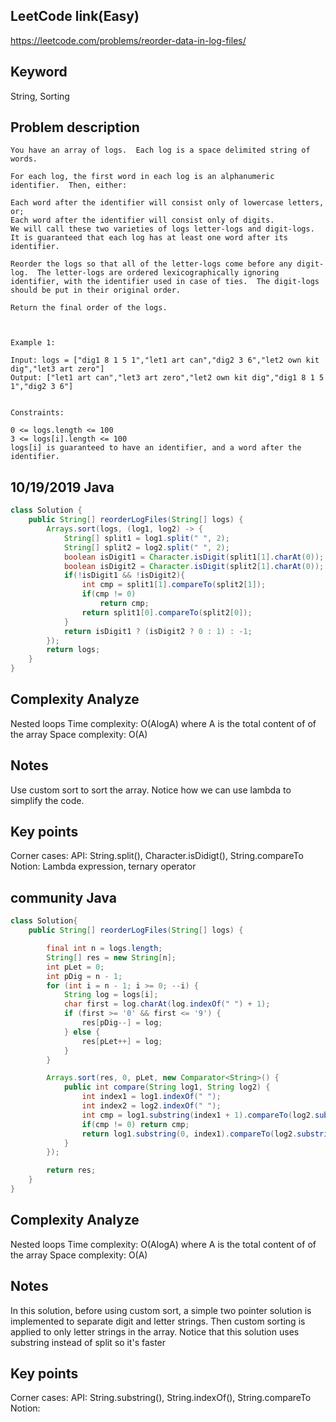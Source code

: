 ## LeetCode link(Easy)
https://leetcode.com/problems/reorder-data-in-log-files/

## Keyword
String, Sorting

## Problem description
```
You have an array of logs.  Each log is a space delimited string of words.

For each log, the first word in each log is an alphanumeric identifier.  Then, either:

Each word after the identifier will consist only of lowercase letters, or;
Each word after the identifier will consist only of digits.
We will call these two varieties of logs letter-logs and digit-logs.  It is guaranteed that each log has at least one word after its identifier.

Reorder the logs so that all of the letter-logs come before any digit-log.  The letter-logs are ordered lexicographically ignoring identifier, with the identifier used in case of ties.  The digit-logs should be put in their original order.

Return the final order of the logs.

 

Example 1:

Input: logs = ["dig1 8 1 5 1","let1 art can","dig2 3 6","let2 own kit dig","let3 art zero"]
Output: ["let1 art can","let3 art zero","let2 own kit dig","dig1 8 1 5 1","dig2 3 6"]
 

Constraints:

0 <= logs.length <= 100
3 <= logs[i].length <= 100
logs[i] is guaranteed to have an identifier, and a word after the identifier.
```

## 10/19/2019 Java

```java
class Solution {
    public String[] reorderLogFiles(String[] logs) {
        Arrays.sort(logs, (log1, log2) -> {
            String[] split1 = log1.split(" ", 2);
            String[] split2 = log2.split(" ", 2);
            boolean isDigit1 = Character.isDigit(split1[1].charAt(0));
            boolean isDigit2 = Character.isDigit(split2[1].charAt(0));
            if(!isDigit1 && !isDigit2){
                int cmp = split1[1].compareTo(split2[1]);
                if(cmp != 0)
                    return cmp;
                return split1[0].compareTo(split2[0]);
            }
            return isDigit1 ? (isDigit2 ? 0 : 1) : -1;
        });
        return logs;
    }
}
```
## Complexity Analyze
Nested loops
Time complexity: O(AlogA) where A is the total content of of the array
Space complexity: O(A)

## Notes
Use custom sort to sort the array. Notice how we can use lambda to simplify the code.

## Key points
Corner cases:
API: String.split(), Character.isDidigt(), String.compareTo
Notion: Lambda expression, ternary operator

## community Java
```java
class Solution{
    public String[] reorderLogFiles(String[] logs) {

        final int n = logs.length;
        String[] res = new String[n];
        int pLet = 0;
        int pDig = n - 1;
        for (int i = n - 1; i >= 0; --i) {
            String log = logs[i];
            char first = log.charAt(log.indexOf(" ") + 1);
            if (first >= '0' && first <= '9') {
                res[pDig--] = log;
            } else {
                res[pLet++] = log;
            }
        }

        Arrays.sort(res, 0, pLet, new Comparator<String>() {
            public int compare(String log1, String log2) {
                int index1 = log1.indexOf(" ");
                int index2 = log2.indexOf(" ");
                int cmp = log1.substring(index1 + 1).compareTo(log2.substring(index2 + 1));
                if(cmp != 0) return cmp;
                return log1.substring(0, index1).compareTo(log2.substring(0, index2));
            }
        });

        return res;
    }
}
```
## Complexity Analyze
Nested loops
Time complexity: O(AlogA) where A is the total content of of the array
Space complexity: O(A)

## Notes
In this solution, before using custom sort, a simple two pointer solution is implemented to separate digit and letter strings. Then custom sorting is applied to only letter strings in the array. Notice that this solution uses substring instead of split so it's faster

## Key points
Corner cases:
API: String.substring(), String.indexOf(), String.compareTo
Notion: